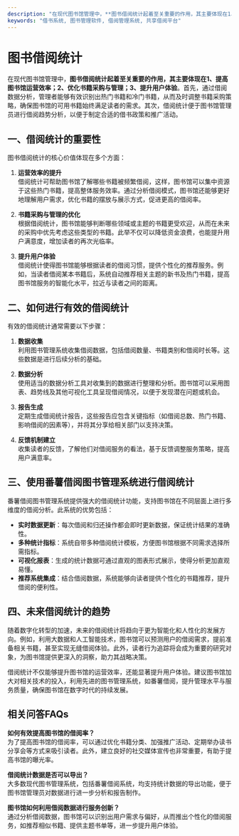 ```yaml
---
description: "在现代图书馆管理中，**图书借阅统计起着至关重要的作用，其主要体现在1、提高图书馆运营效率；2、优化书籍采购与管理；3、提升用户体验**。首先，通过借阅数据分析，管理者能够有效识别出热门书籍和冷门书籍，从而及时调整书籍采购策略，确保图书馆的可用书籍始终满足读者的需求。其次，借阅统计便于图书馆管理员进行借阅趋势分析，以便于制定合适的借书政策和推广活动。"
keywords: "借书系统, 图书管理软件, 借阅管理系统, 共享借阅平台"
---
```

# 图书借阅统计

在现代图书馆管理中，**图书借阅统计起着至关重要的作用，其主要体现在1、提高图书馆运营效率；2、优化书籍采购与管理；3、提升用户体验**。首先，通过借阅数据分析，管理者能够有效识别出热门书籍和冷门书籍，从而及时调整书籍采购策略，确保图书馆的可用书籍始终满足读者的需求。其次，借阅统计便于图书馆管理员进行借阅趋势分析，以便于制定合适的借书政策和推广活动。

## **一、借阅统计的重要性**

图书借阅统计的核心价值体现在多个方面：

1. **运营效率的提升**  
   借阅统计可帮助图书馆了解哪些书籍被频繁借阅，这样，图书馆可以集中资源于这些热门书籍，提高整体服务效率。通过分析借阅模式，图书馆还能够更好地理解用户需求，优化书籍的摆放与展示方式，促进更高的借阅率。

2. **书籍采购与管理的优化**  
   根据借阅统计，图书馆能够判断哪些领域或主题的书籍更受欢迎，从而在未来的采购中优先考虑这些类型的书籍。此举不仅可以降低资金浪费，也能提升用户满意度，增加读者的再次光临率。

3. **提升用户体验**  
   借阅统计使得图书馆能够根据读者的借阅习惯，提供个性化的推荐服务。例如，当读者借阅某本书籍后，系统自动推荐相关主题的新书及热门书籍，提高图书馆服务的智能化水平，拉近与读者之间的距离。

## **二、如何进行有效的借阅统计**

有效的借阅统计通常需要以下步骤：

1. **数据收集**  
   利用图书管理系统收集借阅数据，包括借阅数量、书籍类别和借阅时长等。这些数据是进行后续分析的基础。

2. **数据分析**  
   使用适当的数据分析工具对收集到的数据进行整理和分析。图书馆可以采用图表、趋势线及其他可视化工具呈现借阅情况，以便于发现潜在问题或机会。

3. **报告生成**  
   定期生成借阅统计报告，这些报告应包含关键指标（如借阅总数、热门书籍、影响借阅的因素等），并将其分享给相关部门以支持决策。

4. **反馈机制建立**  
   收集读者的反馈，了解他们对借阅服务的看法，基于反馈调整服务策略，提高用户满意率。

## **三、使用番薯借阅图书管理系统进行借阅统计**

番薯借阅图书管理系统提供强大的借阅统计功能，支持图书馆在不同层面上进行多维度的借阅分析。此系统的优势包括：

- **实时数据更新**：每次借阅和归还操作都会即时更新数据，保证统计结果的准确性。
- **多种统计指标**：系统自带多种借阅统计模板，方便图书馆根据不同需求选择所需指标。
- **可视化报表**：生成的统计数据可通过直观的图表形式展示，使得分析更加直观易懂。
- **推荐系统集成**：结合借阅数据，系统能够向读者提供个性化的书籍推荐，提升借阅的便利性。

## **四、未来借阅统计的趋势**

随着数字化转型的加速，未来的借阅统计将趋向于更为智能化和人性化的发展方向。例如，利用大数据和人工智能技术，图书馆可以预测用户的借阅需求，提前准备相关书籍，甚至实现无缝借阅体验。此外，读者行为追踪将会成为重要的研究对象，为图书馆提供更深入的洞察，助力其战略决策。

借阅统计不仅能够提升图书馆的运营效率，还能显著提升用户体验。建议图书馆加大对相关技术的投入，利用先进的图书管理系统，如番薯借阅，提升管理水平与服务质量，确保图书馆在数字时代的持续发展。

## 相关问答FAQs

**如何有效提高图书馆的借阅率？**  
为了提高图书馆的借阅率，可以通过优化书籍分类、加强推广活动、定期举办读书分享会等方式来吸引读者。此外，建立良好的社交媒体宣传也非常重要，有助于提高书馆的曝光率。

**借阅统计数据是否可以导出？**  
大多数现代图书管理系统，包括番薯借阅系统，均支持统计数据的导出功能，便于图书馆管理员对数据进行进一步分析和报告制作。

**图书馆如何利用借阅数据进行服务创新？**  
通过分析借阅数据，图书馆可以识别出用户需求与偏好，从而推出个性化的借阅服务，如推荐相似书籍、提供主题书单等，进一步提升用户体验。
